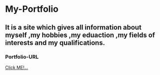 # My-Portfolio
## It is a site which gives all information about myself ,my hobbies ,my eduaction ,my fields of interests and my qualifications.

### Portfolio-URL
[Click ME!...](https://manik410.github.io/My-Portfolio/index)
